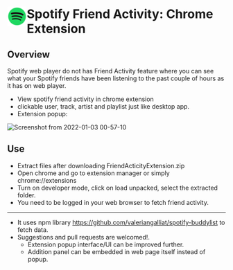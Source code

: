 # <img src="public/icons/icon_48.png" width="45" align="left"> Spotify Friend Activity: Chrome Extension

## Overview

Spotify web player do not has Friend Activity feature where you can see what your Spotify friends have been listening to the past couple of hours as it has on web player.

- View spotify friend activity in chrome extension
- clickable user, track, artist and playlist just like desktop app.
- Extension popup:

![Screenshot from 2022-01-03 00-57-10](https://user-images.githubusercontent.com/45756011/147887634-c8f0f859-7577-4499-904c-9ef062c7ae91.png)


## Use
- Extract files after downloading FriendActicityExtension.zip
- Open chrome and go to extension manager or simply chrome://extensions
- Turn on developer mode, click on load unpacked, select the extracted folder.
- You need to be logged in your web browser to fetch friend activity.





---
- It uses npm library https://github.com/valeriangalliat/spotify-buddylist to fetch data.
- Suggestions and pull requests are welcomed!.
  - Extension popup interface/UI can be improved further.
  - Addition panel can be embedded in web page itself instead of popup.

